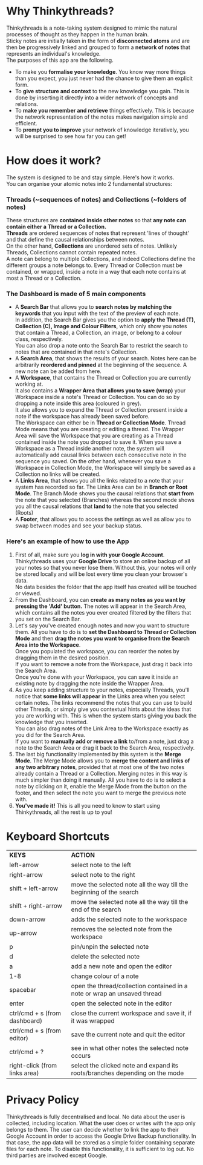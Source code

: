 # Why Thinkythreads?

Thinkythreads is a note-taking system designed to mimic the natural
processes of thought as they happen in the human brain.  
Sticky notes are initially taken in the form of **disconnected atoms**
and are then be progressively linked and grouped to form a **network of
notes** that represents an individual's knowledge.  
The purposes of this app are the following.

  - To make you **formalise your knowledge**. You know way more things
    than you expect, you just never had the chance to give them an
    explicit form.
  - To **give structure and context** to the new knowledge you gain.
    This is done by inserting it directly into a wider network of
    concepts and relations.
  - To **make you remember and retrieve** things effectively. This is
    because the network representation of the notes makes navigation
    simple and efficient.
  - To **prompt you to improve** your network of knowledge iteratively,
    you will be surprised to see how far you can get\!

# How does it work?

The system is designed to be and stay simple. Here's how it works.  
You can organise your atomic notes into 2 fundamental structures:

### Threads (\~sequences of notes) and Collections (\~folders of notes)

These structures are **contained inside other notes** so that **any note
can contain either a Thread or a Collection.**  
**Threads** are ordered sequences of notes that represent 'lines of
thought' and that define the causal relationships between notes.  
On the other hand, **Collections** are unordered sets of notes. Unlikely
Threads, Collections cannot contain repeated notes.  
A note can belong to multiple Collections, and indeed Collections define
the different groups a note belongs to. Every Thread or Collection must
be contained, or wrapped, inside a note in a way that each note contains
at most a Thread or a Collection.  
  

### The Dashboard is made of 5 main components

  - A **Search Bar** that allows you to **search notes by matching the keywords** 
    that you input with the text of the preview of each note.  
    In addition, the Search Bar gives you the option to 
    **apply the Thread (T), Collection (C), Image and Colour Filters**, which only
    show you notes that contain a Thread, a Collection, an image, or
    belong to a colour class, respectively.  
    You can also drop a note onto the Search Bar to restrict the search
    to notes that are contained in that note's Collection.
  - A **Search Area**, that shows the results of your search. Notes here
    can be arbitrarily **reordered and pinned** at the beginning of the
    sequence. A new note can be added from here.
  - A **Workspace**, that contains the Thread or Collection you are
    currently working at.  
    It also contains a **Wrapper Area that allows you to save (wrap)**
    your Workspace inside a note's Thread or Collection. You can do so
    by dropping a note inside this area (coloured in grey).  
    It also allows you to expand the Thread or Collection present inside
    a note if the workspace has already been saved before.  
    The Workspace can either be in **Thread or Collection Mode**. Thread
    Mode means that you are creating or editing a thread. The Wrapper
    Area will save the Workspace that you are creating as a Thread
    contained inside the note you dropped to save it. When you save a
    Workspace as a Thread inside another note, the system will
    automatically add causal links between each consecutive note in the
    sequence you saved. On the other hand, whenever you save a Workspace
    in Collection Mode, the Workspace will simply be saved as a
    Collection no links will be created.
  - A **Links Area**, that shows you all the links related to a note
    that your system has recorded so far. The Links Area can be in
    **Branch or Root Mode**. The Branch Mode shows you the causal
    relations that **start from** the note that you selected (Branches)
    whereas the second mode shows you all the causal relations that
    **land to** the note that you selected (Roots)
  - A **Footer**, that allows you to access the settings as well as
    allow you to swap between modes and see your backup status.

### Here's an example of how to use the App

1.  First of all, make sure you **log in with your Google Account**.
    Thinkythreads uses your **Google Drive** to store an online backup
    of all your notes so that you never lose them. Without this, your
    notes will only be stored locally and will be lost every time you
    clean your browser's data.  
    No data besides the folder that the app itself has created will be
    touched or viewed.
2.  From the Dashboard, you can **create as many notes as you want by pressing the 'Add' button.** 
    The notes will appear in the Search
    Area, which contains all the notes you ever created filtered by the
    filters that you set on the Search Bar.
3.  Let's say you've created enough notes and now you want to structure
    them. All you have to do is to **set the Dashboard to Thread or Collection Mode** 
    and then **drag the notes you want to organise from the Search Area into the Workspace**.  
    Once you populated the workspace, you can reorder the notes by
    dragging them in the desired position.  
    If you want to remove a note from the Workspace, just drag it back
    into the Search Area.  
    Once you're done with your Workspace, you can save it inside an
    existing note by dragging the note inside the Wrapper Area.
4.  As you keep adding structure to your notes, especially Threads,
    you'll notice that **some links will appear** in the Links area when
    you select certain notes. The links recommend the notes that you can
    use to build other Threads, or simply give you contextual hints
    about the ideas that you are working with. This is when the system
    starts giving you back the knowledge that you inserted.  
    You can also drag notes of the Link Area to the Workspace exactly as
    you did for the Search Area.  
    If you want to **manually add or remove a link** to/from a note,
    just drag a note to the Search Area or drag it back to the Search
    Area, respectively.
5.  The last big functionality implemented by this system is the **Merge Mode**. 
    The Merge Mode allows you to **merge the content and links of any two arbitrary notes**, 
    provided that at most one of the two
    notes already contain a Thread or a Collection. Merging notes in
    this way is much simpler than doing it manually. All you have to do
    is to select a note by clicking on it, enable the Merge Mode from
    the button on the footer, and then select the note you want to merge
    the previous note with.
6.  **You've made it\!** This is all you need to know to start using
    Thinkythreads, all the rest is up to you\!

# Keyboard Shortcuts

|                               |                                                                             |
| ----------------------------- | --------------------------------------------------------------------------- |
| **KEYS**                      | **ACTION**                                                                  |
| left-arrow                    | select note to the left                                                     |
| right-arrow                   | select note to the right                                                    |
| shift + left-arrow            | move the selected note all the way till the beginning of the search         |
| shift + right-arrow           | move the selected note all the way till the end of the search               |
| down-arrow                    | adds the selected note to the workspace                                      |
| up-arrow                      | removes the selected note from the workspace                                 |
| p                             | pin/unpin the selected note                                                 |
| d                             | delete the selected note                                                    |
| a                             | add a new note and open the editor                                          |
| 1-8                           | change colour of a note                                                      |
| spacebar                      | open the thread/collection contained in a note or wrap an unsaved thread    |
| enter                         | open the selected note in the editor                                        |
| ctrl/cmd + s (from dashboard) | close the current workspace and save it, if it was wrapped                  |
| ctrl/cmd + s (from editor)    | save the current note and quit the editor                                   |
| ctrl/cmd + ?                  | see in what other notes the selected note occurs                            |
| right-click (from links area) | select the clicked note and expand its roots/branches depending on the mode |

# Privacy Policy

  Thinkythreads is fully decentralised and local. No data about the user is collected, including location. 
  What the user does or writes with the app only belongs to them.
  The user can decide whether to link the app to their Google Account in order to access the Google Drive Backup functionality.
  In that case, the app data will be stored as a simple folder containing separate files for each note. 
  To disable this functionality, it is sufficient to log out. No third parties are involved except Google.
